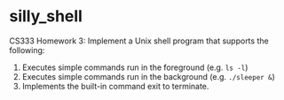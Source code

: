 # silly_shell
CS333 Homework 3: Implement a Unix shell program that supports the following:
  1. Executes simple commands run in the foreground (e.g. `ls -l`)
  2. Executes simple commands run in the background (e.g. `./sleeper &`)
  3. Implements the built-in command exit to terminate.
